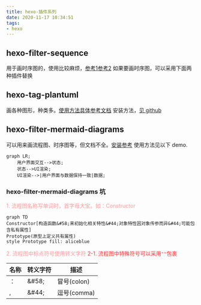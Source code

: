 ```yaml
---
title: hexo-插件系列
date: 2020-11-17 10:34:51
tags:
- hexo
---
```


## hexo-filter-sequence
用于画时序图的，使用比较麻烦，[参考1](https://github.com/bubkoo/hexo-filter-sequence)[参考2](https://helenzhanglp.github.io/2019/01/31/hexo-%E5%9D%91/) 如果要画时序图，可以采用下面两种插件替换

## hexo-tag-plantuml
画各种图形，种类多。[使用方法具体参考文档](https://plantuml.com/zh/sequence-diagram)
安装方法，[见 github](https://github.com/two/hexo-tag-plantuml)

## hexo-filter-mermaid-diagrams
可以用来画流程图、时序图等，但文档不全。[安装参考](https://github.com/webappdevelp/hexo-filter-mermaid-diagrams)
使用方法见以下 demo.

<!--more-->
```mermaid
graph LR;
    用户界面交互-->状态;
    状态-->UI渲染;
    UI渲染-->|用户界面与数据保持一致|数据;
```
### hexo-filter-mermaid-diagrams 坑
<font color="#f99">1.   流程图名称写单词时，首字母大宝。如：Constructor</font>
```mermaid
graph TD
Constructor[构造函数&#58;来初始化相关特性&#44;对象特性因对象传参而异&#44;可能包含私有属性]
Prototype(原型上定义共有属性)
style Prototype fill: aliceblue
```
<font color="#f99">2.   流程图中标点符号使用转义字符</font>
<font color="#f33">2-1. 流程图中特殊符号可以采用`""`包裹</font>

|名称|转义字符|描述|
|---|-------|---|
|：|\&#58;|冒号(colon)|
|,|\&#44;|逗号(comma)|
